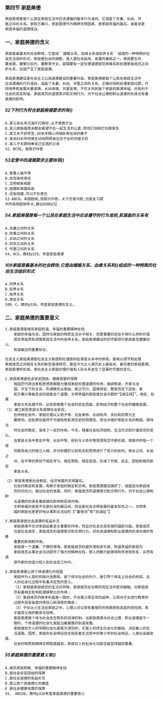 ### 第四节 家庭美德
    家庭美德是每个公民在家庭生活中应该遵循的基本行为准则，它涵盖了夫妻、长幼、邻
    里之间的关系。家和万事兴，家庭美德作为精神文明因素，是家庭幸福的基石，或者说是
    家庭幸福的道德保证。
    
### 一、家庭美德的含义
    家庭是最基本的社会群体，它是由``婚姻关系、血缘关系或收养关系``组成的一种特殊的社
    会生活组织形式。家庭是社会的细胞，是人类社会延续、发展的基础之一。家庭要生存，
    要发展，要繁衍后代，要教育子女，就需要有一定伦理道德规范来维系和处理家庭成员之间
    的关系，这就产生了家庭道德。

    家庭美德建设是社会主义公民道德建设的重要内容。家庭美德是每个公民在家庭生活中
    应该遵循的行为准则，涵盖了夫妻、长幼、邻里之间的关系。正确对待和处理家庭问题，共
    同培养和发展夫妻爱情、长幼亲情、邻里友情，不仅关系到每个家庭的美满幸福，也有利于
    社会的安定和谐。家庭成员的道德意识和文明行为，对于社会公德和职业道德的形成也有着
    直接的影响。


##### 52下列行为符合家庭美德要求的有()
    A.某父亲长年沉溺于打麻将,从不管教子女
    B.某儿媳每逢周未都去看望不在一起生活的公婆,帮他们洗刷打扫做家务
    C.某丈夫不辞劳苦,20多年精心待候卧病在床的妻子
    D.某夫妇长年热情主动地照顾身边无子女的邻居大妈
    E.某儿子长期伺奉自己生病的父亲
    52、BCDE。按常识作答

##### 53恋爱中的道德要求主要体现()
    A.尊重人格平等
    B.自觉承担责任
    C.文明相亲相爱
    D.结婚和离婚自由
    E.没有结婚,可以不负责任
    53 ABCD。本题超纲,按常识作答。关于恋爱问题,也是复习题
    中的高频超纲考点,建议妇纳记忆

##### 54.家庭美德是每一个公民在家庭生活中应该遵守的行为准则,其涵盖的关系有
    A.夫妻之间的关系
    B.同事之间的关系
    C.长幼之间的关系
    D.同学之间的关系
    E 邻里之间的关系
    54、ACE。教材p325。考查家庭美德    
    
    
    
##### 109家庭是最基本的社会群体,它是由婚姻关系、血缘关系和()组成的一种特殊的社会生活组织形式
    A.供养关系
    B.抚养关系
    C.收养关系
    D.朋友关系
    109、C。教材p326。考查家庭美德的含义。    
    
### 二、家庭美德的重要意义
    1.家庭美德是维系家庭和谐、幸福的重要精神支柱
        家庭的幸福与否，固然与家庭的物质生活水平相关，但更重要的还在于用什么样的价值
        观念来指导和调整家庭生活中的各种关系。家庭美德建设的好坏是现代家庭是否健康向上、
        和谐融洽的重要标志。

    社会主义家庭美德是社会主义制度和伦理原则在家庭关系中的体现，是用以调节和处理
    家庭成员之间相互关系的新型道德规范，是迄今为止人类历史上最高尚、最完善的家庭美德。
    家庭美德的形成，使社会主义家庭伦理价值和人际关系发生了显著的可喜的变化。
    
    2.家庭美德是社会安定团结、健康发展的保障
        我国历代政治家和思想家都极为重视家庭伦理道德的作用，强调修身、齐家与治
        国、平天下的关系，所谓教先从家始、家之不行，国难得安、整家而天下定矣、家
        和万事兴等格言说的就是这个道理。文明幸福的家庭是社会问题的“【减压阀】”。相反，如果
        家庭关系处理不好，必将损害整个社会的安定局面，影响经济和整个社会的健康发展。
    （1）建立新型家庭关系保障社会安定。
        在传统社会中，家庭伦理以父慈子孝、兄友弟恭、长幼有序、夫妇有别等为主
        要原则。这些原则虽然不可避免地有其历史的局限性，但也对维护家庭关系的稳固，保持当
        时社会的稳定，发挥了一定的作用。今天，随着社会经济结构、生活方式和价值观念的变化，
        在家庭关系中男女平等、长幼平等、权利与义务平等思想观念不断形成。家庭中的每一个成
        员都有自己的独立人格，并对封建的父权和夫权思想进行了有力的批判。男女之间、长幼之
        间，在平等的原则下相互学习、相互帮助、相互促进，形成了开放、民主、团结和睦的新型
        家庭关系。
        
    （2）家庭美德是社会稳定、经济发展的文明基石。
        社会的稳定和发展，有赖于家庭的稳定和文明。家庭美德建设搞好了，就能启动家庭成
        员的内动力，推动社会的发展。同时，家庭成员的道德意识和文明行为，对于社会公德和职
        业道德的形成有着直接的影响和促进作用。
        文明幸福的家庭不仅是社会的解压阀，而且是社会文明发展的基本标志之一。文明幸
        福的家庭也是更好地从事职业活动的【“蓄电池”和“加油站”】

    3.家庭美德是社会道德的有益补充
        家庭美德不仅对家庭起着至关重要的作用，而且对社会也具有强烈辐射功能。家庭成员
        也是社会成员，家庭成员的道德意识和文明行为，对社会道德和职业道德的形成与维护有着
        重要的影响和作用。
        家庭是一个温馨、宁静的港湾，是家庭成员的避风港和安乐窝。和谐幸福的家庭为
        家庭成员从事社会活动提供了强大的精神支柱，使人的精力能够得到休息和恢复，从而有源
        源不断的创造力投入到社会及工作中。
        
    4.家庭美德是公民个体道德化的摇篮
        家庭作为人类的初级社会群体，是个体与社会的中介，是引导个体走上社会的桥梁，在
        人的社会化过程中有着决定性的意义。
        （1）家庭是家庭成员的生活共同体，家庭成员在长期共同生活中密切接触，对家庭成
        员有着相互影响和潜移默化的作用；
        （2）家庭成员的根本利益是一致的，子女是父母生命的延伸，父母对子女进行教育的
        过程中具有高度的责任心和深厚的情感；
        （3）子女从小生活在家庭之中，心理上对父母有着强烈的依赖感和高度的信任感，易
        于接受父母的教育与培养。
        家庭美德是个体与社会发生联系的润滑机制，当家庭美德与社会公德、职业道德趋于一
        致时，个体道德的社会化就能沿着健康的轨道发展。
        家庭施加于人的早期社会化是极为深刻的，它是人的终生社会化的基础，决定着人的生
        活道路。因而，家庭的社会特征往往规定着生活其中的青少年的社会特征。人类社会越发展，
        社会的物质和精神文明程度越高，家庭对人的社会化功能也就显得越加重要。


##### 55家庭美德的重要意义有()
    A.维系家庭和睦、幸福的重要精神支柱
    B.是社会安定团结的保障
    C.是社会道德的有益补充
    D.是公民个体道德化的播篮
    E 是社会健康发展的保障
    55、 ABCDE。教材p326考查家庭美德的重要意义